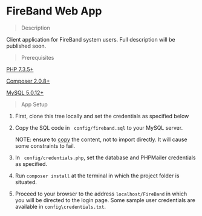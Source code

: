 # FireBand Web App
> Description

Client application for FireBand system users. Full description will be published soon. 

> Prerequisites

[PHP 7.3.5+](https://www.php.net/downloads.php)

[Composer 2.0.8+](https://getcomposer.org/download/)

[MySQL 5.0.12+](https://dev.mysql.com/downloads/installer/)

> App Setup

1. First, clone this tree locally and set the credentials as specified below

2. Copy the SQL code in ``` config/fireband.sql``` to your MySQL server. 
    
    NOTE: ensure to <ins>copy</ins> the content, not to import directly. It will cause some constraints to fail. 

3. In ``` config/credentials.php```, set the database and PHPMailer credentials as specified. 

4. Run ```composer install``` at the terminal in which the project folder is situated.

5. Proceed to your browser to the address ```localhost/FireBand``` in which you will be directed to the login page. Some sample user credentials are available in ```config\credentials.txt```.
            